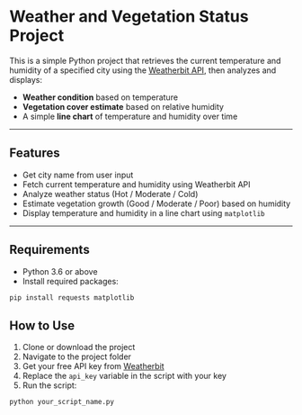 # Weather and Vegetation Status Project

This is a simple Python project that retrieves the current temperature and humidity of a specified city using the [Weatherbit API](https://www.weatherbit.io/), then analyzes and displays:

- **Weather condition** based on temperature
- **Vegetation cover estimate** based on relative humidity
- A simple **line chart** of temperature and humidity over time

---

## Features

- Get city name from user input  
- Fetch current temperature and humidity using Weatherbit API  
- Analyze weather status (Hot / Moderate / Cold)  
- Estimate vegetation growth (Good / Moderate / Poor) based on humidity  
- Display temperature and humidity in a line chart using `matplotlib`

---

## Requirements

- Python 3.6 or above  
- Install required packages:  
```bash
pip install requests matplotlib
```

## How to Use

1. Clone or download the project  
2. Navigate to the project folder  
3. Get your free API key from [Weatherbit](https://www.weatherbit.io/)  
4. Replace the `api_key` variable in the script with your key  
5. Run the script:  
```bash
python your_script_name.py


